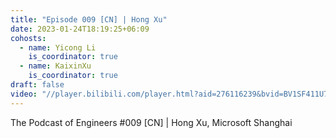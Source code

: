 ```yaml
---
title: "Episode 009 [CN] | Hong Xu"
date: 2023-01-24T18:19:25+06:09
cohosts:
  - name: Yicong Li
    is_coordinator: true
  - name: KaixinXu
    is_coordinator: true
draft: false
video: "//player.bilibili.com/player.html?aid=276116239&bvid=BV1SF411U7GP&cid=1268432780&p=1"
---
```


The Podcast of Engineers #009 [CN] | Hong Xu, Microsoft Shanghai